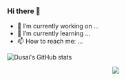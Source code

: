 ### Hi there 👋

- 🔭 I’m currently working on ...
- 🌱 I’m currently learning ...
- 📫 How to reach me: ...


![Dusai's GitHub stats](https://github-readme-stats.vercel.app/api?username=kylinhx)
<!--START_SECTION:waka-->
<!--END_SECTION:waka-->
<div align="center"> <img src="https://github-readme-stats.vercel.app/api/top-langs/?username=kylinhx" /> </div>
